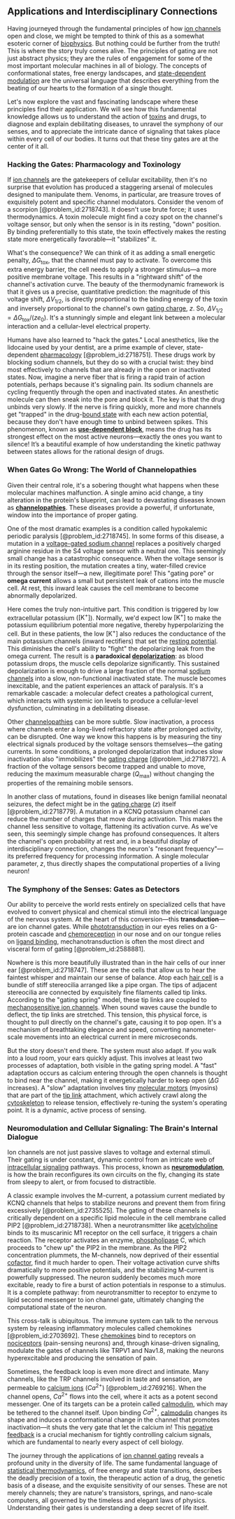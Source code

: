 ## Applications and Interdisciplinary Connections

Having journeyed through the fundamental principles of how [ion channels](@article_id:143768) open and close, we might be tempted to think of this as a somewhat esoteric corner of [biophysics](@article_id:154444). But nothing could be further from the truth! This is where the story truly comes alive. The principles of gating are not just abstract physics; they are the rules of engagement for some of the most important molecular machines in all of biology. The concepts of conformational states, free energy landscapes, and [state-dependent modulation](@article_id:197913) are the universal language that describes everything from the beating of our hearts to the formation of a single thought.

Let's now explore the vast and fascinating landscape where these principles find their application. We will see how this fundamental knowledge allows us to understand the action of [toxins](@article_id:162544) and drugs, to diagnose and explain debilitating diseases, to unravel the symphony of our senses, and to appreciate the intricate dance of signaling that takes place within every cell of our bodies. It turns out that these tiny gates are at the center of it all.

### Hacking the Gates: Pharmacology and Toxinology

If [ion channels](@article_id:143768) are the gatekeepers of cellular excitability, then it's no surprise that evolution has produced a staggering arsenal of molecules designed to manipulate them. Venoms, in particular, are treasure troves of exquisitely potent and specific channel modulators. Consider the venom of a scorpion [@problem_id:2718743]. It doesn't use brute force; it uses thermodynamics. A toxin molecule might find a cozy spot on the channel's voltage sensor, but only when the sensor is in its resting, "down" position. By binding preferentially to this state, the toxin effectively makes the resting state more energetically favorable—it "stabilizes" it.

What's the consequence? We can think of it as adding a small energetic penalty, $\Delta G_{\text{tox}}$, that the channel must pay to activate. To overcome this extra energy barrier, the cell needs to apply a stronger stimulus—a more positive membrane voltage. This results in a "rightward shift" of the channel's activation curve. The beauty of the thermodynamic framework is that it gives us a precise, quantitative prediction: the magnitude of this voltage shift, $\Delta V_{1/2}$, is directly proportional to the binding energy of the toxin and inversely proportional to the channel's own [gating charge](@article_id:171880), $z$. So, $\Delta V_{1/2} = \Delta G_{\text{tox}} / (z e_0)$. It's a stunningly simple and elegant link between a molecular interaction and a cellular-level electrical property.

Humans have also learned to "hack the gates." Local anesthetics, like the lidocaine used by your dentist, are a prime example of clever, state-dependent [pharmacology](@article_id:141917) [@problem_id:2718751]. These drugs work by blocking sodium channels, but they do so with a crucial twist: they bind most effectively to channels that are already in the open or inactivated states. Now, imagine a nerve fiber that is firing a rapid train of action potentials, perhaps because it's signaling pain. Its sodium channels are cycling frequently through the open and inactivated states. An anesthetic molecule can then sneak into the pore and block it. The key is that the drug unbinds very slowly. If the nerve is firing quickly, more and more channels get "trapped" in the drug-[bound state](@article_id:136378) with each new action potential, because they don't have enough time to unbind between spikes. This phenomenon, known as **[use-dependent block](@article_id:170989)**, means the drug has its strongest effect on the most active neurons—exactly the ones you want to silence! It’s a beautiful example of how understanding the kinetic pathway between states allows for the rational design of drugs.

### When Gates Go Wrong: The World of Channelopathies

Given their central role, it's a sobering thought what happens when these molecular machines malfunction. A single amino acid change, a tiny alteration in the protein's blueprint, can lead to devastating diseases known as **[channelopathies](@article_id:141693)**. These diseases provide a powerful, if unfortunate, window into the importance of proper gating.

One of the most dramatic examples is a condition called hypokalemic periodic paralysis [@problem_id:2718745]. In some forms of this disease, a mutation in a [voltage-gated sodium channel](@article_id:170468) replaces a positively charged arginine residue in the S4 voltage sensor with a neutral one. This seemingly small change has a catastrophic consequence. When the voltage sensor is in its resting position, the mutation creates a tiny, water-filled crevice through the sensor itself—a new, illegitimate pore! This "gating pore" or **omega current** allows a small but persistent leak of cations into the muscle cell. At rest, this inward leak causes the cell membrane to become abnormally depolarized.

Here comes the truly non-intuitive part. This condition is triggered by low extracellular potassium ($[\mathrm{K}^+]$). Normally, we'd expect low $[\mathrm{K}^+]$ to make the potassium equilibrium potential more negative, thereby hyperpolarizing the cell. But in these patients, the low $[\mathrm{K}^+]$ also reduces the conductance of the main potassium channels (inward rectifiers) that set the [resting potential](@article_id:175520). This diminishes the cell's ability to "fight" the depolarizing leak from the omega current. The result is a **paradoxical [depolarization](@article_id:155989)**: as blood potassium drops, the muscle cells depolarize significantly. This sustained depolarization is enough to drive a large fraction of the normal [sodium channels](@article_id:202275) into a slow, non-functional inactivated state. The muscle becomes inexcitable, and the patient experiences an attack of paralysis. It's a remarkable cascade: a molecular defect creates a pathological current, which interacts with systemic ion levels to produce a cellular-level dysfunction, culminating in a debilitating disease.

Other [channelopathies](@article_id:141693) can be more subtle. Slow inactivation, a process where channels enter a long-lived refractory state after prolonged activity, can be disrupted. One way we know this happens is by measuring the tiny electrical signals produced by the voltage sensors themselves—the gating currents. In some conditions, a prolonged depolarization that induces slow inactivation also "immobilizes" the [gating charge](@article_id:171880) [@problem_id:2718772]. A fraction of the voltage sensors become trapped and unable to move, reducing the maximum measurable charge ($Q_{\text{max}}$) without changing the properties of the remaining mobile sensors.

In another class of mutations, found in diseases like benign familial neonatal seizures, the defect might be in the [gating charge](@article_id:171880) ($z$) itself [@problem_id:2718779]. A mutation in a KCNQ potassium channel can reduce the number of charges that move during activation. This makes the channel less sensitive to voltage, flattening its activation curve. As we've seen, this seemingly simple change has profound consequences. It alters the channel's open probability at rest and, in a beautiful display of interdisciplinary connection, changes the neuron's "resonant frequency"—its preferred frequency for processing information. A single molecular parameter, $z$, thus directly shapes the computational properties of a living neuron!

### The Symphony of the Senses: Gates as Detectors

Our ability to perceive the world rests entirely on specialized cells that have evolved to convert physical and chemical stimuli into the electrical language of the nervous system. At the heart of this conversion—this **transduction**—are ion channel gates. While [phototransduction](@article_id:153030) in our eyes relies on a G-protein cascade and [chemoreception](@article_id:148856) in our nose and on our tongue relies on [ligand binding](@article_id:146583), mechanotransduction is often the most direct and visceral form of gating [@problem_id:2588881].

Nowhere is this more beautifully illustrated than in the hair cells of our inner ear [@problem_id:2718747]. These are the cells that allow us to hear the faintest whisper and maintain our sense of balance. Atop each [hair cell](@article_id:169995) is a bundle of stiff stereocilia arranged like a pipe organ. The tips of adjacent stereocilia are connected by exquisitely fine filaments called tip links. According to the "gating spring" model, these tip links are coupled to [mechanosensitive ion channels](@article_id:164652). When sound waves cause the bundle to deflect, the tip links are stretched. This tension, this physical force, is thought to pull directly on the channel's gate, causing it to pop open. It's a mechanism of breathtaking elegance and speed, converting nanometer-scale movements into an electrical current in mere microseconds.

But the story doesn't end there. The system must also adapt. If you walk into a loud room, your ears quickly adjust. This involves at least two processes of adaptation, both visible in the gating spring model. A "fast" adaptation occurs as calcium entering through the open channels is thought to bind near the channel, making it energetically harder to keep open ($\Delta G$ increases). A "slow" adaptation involves tiny [molecular motors](@article_id:150801) (myosins) that are part of the [tip link](@article_id:198764) attachment, which actively crawl along the [cytoskeleton](@article_id:138900) to release tension, effectively re-tuning the system's operating point. It is a dynamic, active process of sensing.

### Neuromodulation and Cellular Signaling: The Brain's Internal Dialogue

Ion channels are not just passive slaves to voltage and external stimuli. Their gating is under constant, dynamic control from an intricate web of [intracellular signaling](@article_id:170306) pathways. This process, known as **[neuromodulation](@article_id:147616)**, is how the brain reconfigures its own circuits on the fly, changing its state from sleepy to alert, or from focused to distractible.

A classic example involves the M-current, a potassium current mediated by KCNQ channels that helps to stabilize neurons and prevent them from firing excessively [@problem_id:2735525]. The gating of these channels is critically dependent on a specific lipid molecule in the cell membrane called PIP2 [@problem_id:2718738]. When a neurotransmitter like [acetylcholine](@article_id:155253) binds to its muscarinic M1 receptor on the cell surface, it triggers a chain reaction. The receptor activates an enzyme, [phospholipase](@article_id:174839) C, which proceeds to "chew up" the PIP2 in the membrane. As the PIP2 concentration plummets, the M-channels, now deprived of their essential [cofactor](@article_id:199730), find it much harder to open. Their voltage activation curve shifts dramatically to more positive potentials, and the stabilizing M-current is powerfully suppressed. The neuron suddenly becomes much more excitable, ready to fire a burst of action potentials in response to a stimulus. It is a complete pathway: from neurotransmitter to receptor to enzyme to lipid second messenger to ion channel gate, ultimately changing the computational state of the neuron.

This cross-talk is ubiquitous. The immune system can talk to the nervous system by releasing inflammatory molecules called chemokines [@problem_id:2703692]. These [chemokines](@article_id:154210) bind to receptors on [nociceptors](@article_id:195601) (pain-sensing neurons) and, through kinase-driven signaling, modulate the gates of channels like TRPV1 and Nav1.8, making the neurons hyperexcitable and producing the sensation of pain.

Sometimes, the feedback loop is even more direct and intimate. Many channels, like the TRP channels involved in taste and sensation, are permeable to [calcium ions](@article_id:140034) ($Ca^{2+}$) [@problem_id:2769216]. When the channel opens, $Ca^{2+}$ flows into the cell, where it acts as a potent second messenger. One of its targets can be a protein called [calmodulin](@article_id:175519), which may be tethered to the channel itself. Upon binding $Ca^{2+}$, [calmodulin](@article_id:175519) changes its shape and induces a conformational change in the channel that promotes inactivation—it shuts the very gate that let the calcium in! This [negative feedback](@article_id:138125) is a crucial mechanism for tightly controlling calcium signals, which are fundamental to nearly every aspect of cell biology.

The journey through the applications of [ion channel gating](@article_id:176652) reveals a profound unity in the diversity of life. The same fundamental language of [statistical thermodynamics](@article_id:146617), of free energy and state transitions, describes the deadly precision of a toxin, the therapeutic action of a drug, the genetic basis of a disease, and the exquisite sensitivity of our senses. These are not merely channels; they are nature's transistors, springs, and nano-scale computers, all governed by the timeless and elegant laws of physics. Understanding their gates is understanding a deep secret of life itself.
